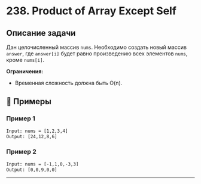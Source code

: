# 238. Product of Array Except Self

## Описание задачи

Дан целочисленный массив `nums`. Необходимо создать новый массив `answer`, где `answer[i]` будет равно произведению всех элементов `nums`, кроме `nums[i]`.

**Ограничения:**
- Временная сложность должна быть O(n).



## 🧪 Примеры

### Пример 1
```txt
Input: nums = [1,2,3,4]
Output: [24,12,8,6]
```

### Пример 2
```txt
Input: nums = [-1,1,0,-3,3]
Output: [0,0,9,0,0]
```
---

